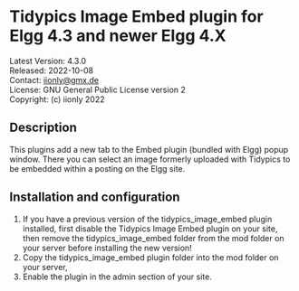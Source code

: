 Tidypics Image Embed plugin for Elgg 4.3 and newer Elgg 4.X
===========================================================

Latest Version: 4.3.0  
Released: 2022-10-08  
Contact: iionly@gmx.de  
License: GNU General Public License version 2  
Copyright: (c) iionly 2022


Description
-----------

This plugins add a new tab to the Embed plugin (bundled with Elgg) popup window. There you can select an image formerly uploaded with Tidypics to be embedded within a posting on the Elgg site.



Installation and configuration
------------------------------

1. If you have a previous version of the tidypics_image_embed plugin installed, first disable the Tidypics Image Embed plugin on your site, then remove the tidypics_image_embed folder from the mod folder on your server before installing the new version!
2. Copy the tidypics_image_embed plugin folder into the mod folder on your server,
3. Enable the plugin in the admin section of your site.

